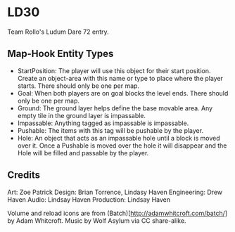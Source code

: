 LD30
====

Team Rollo's Ludum Dare 72 entry.

Map-Hook Entity Types
---------------------

* StartPosition: The player will use this object for their start position.  Create an object-area with this name or type to place where the player starts.  There should only be one per map.
* Goal: When both players are on goal blocks the level ends.  There should only be one per map.
* Ground: The ground layer helps define the base movable area.  Any empty tile in the ground layer is impassable.
* Impassable: Anything tagged as impassable is impassable.
* Pushable: The items with this tag will be pushable by the player.
* Hole: An object that acts as an impassable hole until a block is moved over it.  Once a Pushable is moved over the hole it will disappear and the Hole will be filled and passable by the player.

Credits
-------

Art: Zoe Patrick
Design: Brian Torrence, Lindasy Haven
Engineering: Drew Haven
Audio: Lindsay Haven
Production: Lindsay Haven

Volume and reload icons are from (Batch)[http://adamwhitcroft.com/batch/] by Adam Whitcroft.
Music by Wolf Asylum via CC share-alike.
